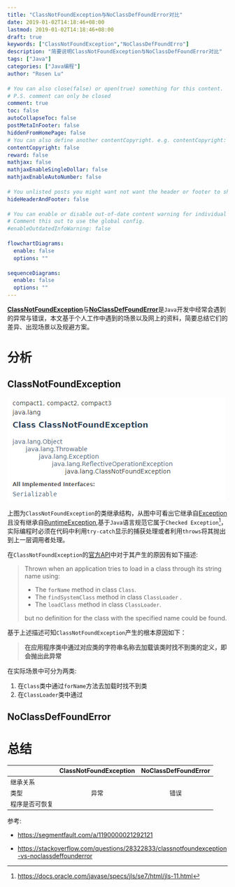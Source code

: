 ```yaml
---
title: "ClassNotFoundException与NoClassDefFoundError对比"
date: 2019-01-02T14:18:46+08:00
lastmod: 2019-01-02T14:18:46+08:00
draft: true
keywords: ["ClassNotFoundException","NoClassDefFoundErro"]
description: "简要说明ClassNotFoundException与NoClassDefFoundError对比"
tags: ["Java"]
categories: ["Java编程"]
author: "Rosen Lu"

# You can also close(false) or open(true) something for this content.
# P.S. comment can only be closed
comment: true
toc: false
autoCollapseToc: false
postMetaInFooter: false
hiddenFromHomePage: false
# You can also define another contentCopyright. e.g. contentCopyright: "This is another copyright."
contentCopyright: false
reward: false
mathjax: false
mathjaxEnableSingleDollar: false
mathjaxEnableAutoNumber: false

# You unlisted posts you might want not want the header or footer to show
hideHeaderAndFooter: false

# You can enable or disable out-of-date content warning for individual post.
# Comment this out to use the global config.
#enableOutdatedInfoWarning: false

flowchartDiagrams:
  enable: false
  options: ""

sequenceDiagrams: 
  enable: false
  options: ""
---
```




[**ClassNotFoundException**](https://docs.oracle.com/javase/8/docs/api/java/lang/ClassNotFoundException.html)与[**NoClassDefFoundError**](https://docs.oracle.com/javase/8/docs/api/java/lang/NoClassDefFoundError.html)是`Java`开发中经常会遇到的异常与错误，本文基于个人工作中遇到的场景以及网上的资料，简要总结它们的差异、出现场景以及规避方案。

<!--more-->

# 分析

## ClassNotFoundException

![ClassNotFoundException类结构](/blog_img/java-core/difference-between-class-not-found-exception-and-no-class-def-found-error/class-not-found-exception-structure.png "ClassNotFoundException类结构") 

上图为`ClassNotFoundException`的类继承结构，从图中可看出它继承自[Exception](https://docs.oracle.com/javase/8/docs/api/java/lang/Exception.html)且没有继承自[RuntimeException](https://docs.oracle.com/javase/8/docs/api/java/lang/RuntimeException.html),基于`Java`语言规范它属于`Checked Exception`[^1]，实际编程时必须在代码中利用`try-catch`显示的捕获处理或者利用`throws`将其抛出到上一层调用者处理。

在`ClassNotFoundException`的[官方API](https://docs.oracle.com/javase/8/docs/api/java/lang/ClassNotFoundException.html)中对于其产生的原因有如下描述:

> Thrown when an application tries to load in a class through its string name using:
>
> - The `forName` method in class `Class`.
> - The `findSystemClass` method in class `ClassLoader` .
> - The `loadClass` method in class `ClassLoader`.
>
> but no definition for the class with the specified name could be found.

基于上述描述可知`ClassNotFoundException`产生的根本原因如下：

> **在应用程序类中通过对应类的字符串名称去加载该类时找不到类的定义，即会抛出此异常**

在实际场景中可分为两类:

1. 在`Class`类中通过`forName`方法去加载时找不到类
2. 在`ClassLoader`类中通过

## NoClassDefFoundError



# 总结

|                | **ClassNotFoundException** | NoClassDefFoundError |
| :------------- | :------------------------: | :------------------: |
| 继承关系       |                            |                      |
| 类型           |            异常            |         错误         |
| 程序是否可恢复 |                            |                      |



参考:

* https://segmentfault.com/a/1190000021292121

* https://stackoverflow.com/questions/28322833/classnotfoundexception-vs-noclassdeffounderror

[^1]: https://docs.oracle.com/javase/specs/jls/se7/html/jls-11.html